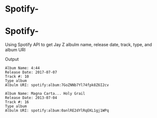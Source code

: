 # Spotify-

# Spotify-
Using Spotify API to get Jay Z albulm name, release date, track, type, and album URI


Output
```
Album Name: 4:44
Release Date: 2017-07-07
Track #: 10
Type album
Albulm URI: spotify:album:7GoZNNb7Yl74fpk8Z6I2cv

Album Name: Magna Carta... Holy Grail
Release Date: 2013-07-04
Track #: 16
Type album
Albulm URI: spotify:album:0anlRE2dYlRqEKL1gj1WPq

```
